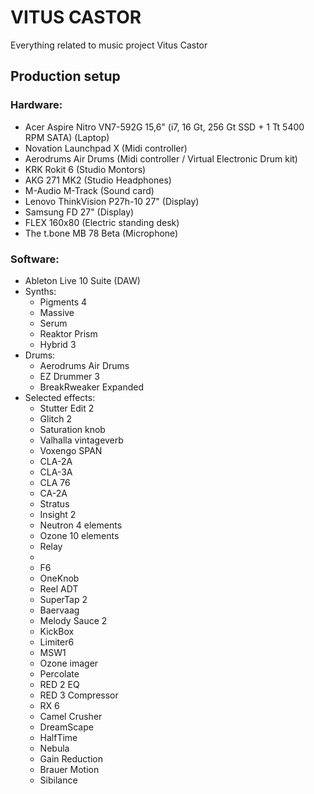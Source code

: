 # VITUS CASTOR

Everything related to music project Vitus Castor

## Production setup
### Hardware:
* Acer Aspire Nitro VN7-592G 15,6" (i7, 16 Gt, 256 Gt SSD + 1 Tt 5400 RPM SATA) (Laptop)
* Novation Launchpad X (Midi controller)
* Aerodrums Air Drums (Midi controller / Virtual Electronic Drum kit)
* KRK Rokit 6 (Studio Montors)
* AKG 271 MK2 (Studio Headphones)
* M-Audio M-Track (Sound card)
* Lenovo ThinkVision P27h-10 27" (Display)
* Samsung FD 27" (Display)
* FLEX 160x80 (Electric standing desk)
* The t.bone MB 78 Beta (Microphone)

### Software:
* Ableton Live 10 Suite (DAW)
* Synths:
  * Pigments 4
  * Massive
  * Serum
  * Reaktor Prism
  * Hybrid 3
* Drums:
  * Aerodrums Air Drums
  * EZ Drummer 3
  * BreakRweaker Expanded
* Selected effects:
  * Stutter Edit 2
  * Glitch 2
  * Saturation knob
  * Valhalla vintageverb
  * Voxengo SPAN
  * CLA-2A
  * CLA-3A
  * CLA 76
  * CA-2A
  * Stratus
  * Insight 2
  * Neutron 4 elements
  * Ozone 10 elements
  * Relay
  * 
  * F6
  * OneKnob
  * Reel ADT
  * SuperTap 2
  * Baervaag
  * Melody Sauce 2
  * KickBox
  * Limiter6
  * MSW1
  * Ozone imager
  * Percolate
  * RED 2 EQ
  * RED 3 Compressor
  * RX 6
  * Camel Crusher
  * DreamScape
  * HalfTime
  * Nebula
  * Gain Reduction
  * Brauer Motion
  * Sibilance


